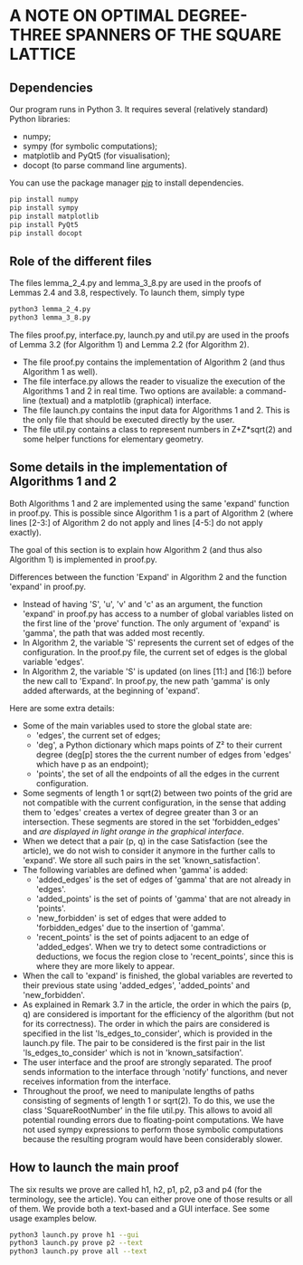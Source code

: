 # A NOTE ON OPTIMAL DEGREE-THREE SPANNERS OF THE SQUARE LATTICE

## Dependencies

Our program runs in Python 3. It requires several (relatively standard) Python libraries:
- numpy;
- sympy (for symbolic computations);
- matplotlib and PyQt5 (for visualisation);
- docopt (to parse command line arguments).

You can use the package manager [pip](https://pip.pypa.io/en/stable/) to install dependencies.

```bash
pip install numpy
pip install sympy
pip install matplotlib
pip install PyQt5
pip install docopt
```

## Role of the different files

The files lemma_2_4.py and lemma_3_8.py are used in the proofs of Lemmas 2.4 and 3.8, respectively. To launch them, simply type
```bash
python3 lemma_2_4.py
python3 lemma_3_8.py
```

The files proof.py, interface.py, launch.py and util.py are used in the proofs of Lemma 3.2 (for Algorithm 1) and Lemma 2.2 (for Algorithm 2). 
- The file proof.py contains the implementation of Algorithm 2 (and thus Algorithm 1 as well).
- The file interface.py allows the reader to visualize the execution of the Algorithms 1 and 2 in real time. Two options are available: a command-line (textual) and a matplotlib (graphical) interface.
- The file launch.py contains the input data for Algorithms 1 and 2. This is the only file that should be executed directly by the user.
- The file util.py contains a class to represent numbers in Z+Z*sqrt(2) and some helper functions for elementary geometry.

## Some details in the implementation of Algorithms 1 and 2

Both Algorithms 1 and 2 are implemented using the same 'expand' function in proof.py. This is possible since Algorithm 1 is a part of Algorithm 2 (where lines [2-3:] of Algorithm 2 do not apply and lines [4-5:] do not apply exactly). 

The goal of this section is to explain how Algorithm 2 (and thus also Algorithm 1) is implemented in proof.py.

Differences between the function 'Expand' in Algorithm 2 and the function 'expand' in proof.py.

- Instead of having 'S', 'u', 'v' and 'c' as an argument, the function 'expand' in proof.py has access to a number of global variables listed on the first line of the 'prove' function. The only argument of 'expand' is 'gamma', the path that was added most recently.
- In Algorithm 2, the variable 'S' represents the current set of edges of the configuration. In the proof.py file, the current set of edges is the global variable 'edges'.
- In Algorithm 2, the variable 'S' is updated (on lines [11:] and [16:]) before the new call to 'Expand'.
In proof.py, the new path 'gamma' is only added afterwards, at the beginning of 'expand'.

Here are some extra details:

- Some of the main variables used to store the global state are:
    - 'edges', the current set of edges;
    - 'deg', a Python dictionary which maps points of Z² to their current degree (deg[p] stores the the current number of edges from 'edges' which have p as an endpoint);
    - 'points', the set of all the endpoints of all the edges in the current configuration.
- Some segments of length 1 or sqrt(2) between two points of the grid are not compatible with the current configuration, in the sense that adding them to 'edges' creates a vertex of degree greater than 3 or an intersection. These segments are stored in the set 'forbidden_edges' and *are displayed in light orange in the graphical interface*.
- When we detect that a pair (p, q) in the case Satisfaction (see the article), we do not wish to consider it anymore in the further calls to 'expand'. We store all such pairs in the set 'known_satisfaction'.
- The following variables are defined when 'gamma' is added:
    - 'added_edges' is the set of edges of 'gamma' that are not already in 'edges'.
    - 'added_points' is the set of points of 'gamma' that are not already in 'points'.
    - 'new_forbidden' is set of edges that were added to 'forbidden_edges' due to the insertion of 'gamma'.
    - 'recent_points' is the set of points adjacent to an edge of 'added_edges'.
    When we try to detect some contradictions or deductions, we focus the region close to 'recent_points',
    since this is where they are more likely to appear.
- When the call to 'expand' is finished, the global variables are reverted to their previous state using 'added_edges', 'added_points' and 'new_forbidden'.
- As explained in Remark 3.7 in the article, the order in which the pairs (p, q) are considered is important for the efficiency of the algorithm (but not for its correctness). 
The order in which the pairs are considered is specified in the list 'ls_edges_to_consider', which is provided in the launch.py file.
The pair to be considered is the first pair in the list 'ls_edges_to_consider' which is not in 'known_satsifaction'.
- The user interface and the proof are strongly separated. The proof sends information to the interface through 'notify' functions, and never receives information from the interface.
- Throughout the proof, we need to manipulate lengths of paths consisting of segments of length 1 or sqrt(2). To do this, we use the class 'SquareRootNumber' in the file util.py. 
This allows to avoid all potential rounding errors due to floating-point computations.
We have not used sympy expressions to perform those symbolic computations because the resulting program would have been considerably slower.

## How to launch the main proof

The six results we prove are called h1, h2, p1, p2, p3 and p4 (for the terminology, see the article).
You can either prove one of those results or all of them.
We provide both a text-based and a GUI interface.
See some usage examples below.

```bash
python3 launch.py prove h1 --gui
python3 launch.py prove p2 --text
python3 launch.py prove all --text
```

